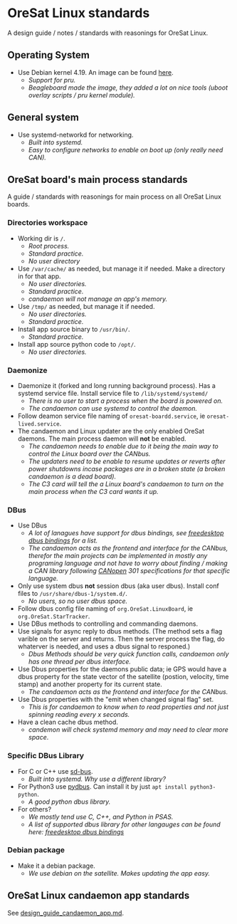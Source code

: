 # OreSat Linux standards
A design guide / notes / standards with reasonings for OreSat Linux.


## Operating System
- Use Debian kernel 4.19. An image can be found [here](https://elinux.org/Beagleboard:BeagleBoneBlack_Debian#Debian_Buster_Console_Snapshot).
    - *Support for pru.*
    - *Beagleboard made the image, they added a lot on nice tools (uboot overlay scripts / pru kernel module).*


## General system
- Use systemd-networkd for networking.
    - *Built into systemd.*
    - *Easy to configure networks to enable on boot up (only really need CAN).*


## OreSat board's main process standards
A guide / standards with reasonings for main process on all OreSat Linux boards.
### Directories workspace
- Working dir is `/`.
    - *Root process.*
    - *Standard practice.*
    - *No user directory*
- Use `/var/cache/` as needed, but manage it if needed. Make a directory in for that app.
    - *No user directories.*
    - *Standard practice.*
    - *candaemon will not manage an app's memory.* 
- Use `/tmp/` as needed, but manage it if needed. 
    - *No user directories.*
    - *Standard practice.*
- Install app source binary to `/usr/bin/`.
    - *Standard practice.*
- Install app source python code to `/opt/`. 
    - *No user directories.*

### Daemonize
- Daemonize it (forked and long running background process). Has a systemd service file. Install service file to `/lib/systemd/systemd/`
    - *There is no user to start a process when the board is powered on.*
    - *The candaemon can use systemd to control the daemon.*
- Follow deamon service file naming of `oresat-boardd.service`, ie `oresat-lived.service`.
- The candaemon and Linux updater are the only enabled OreSat daemons. The main process daemon will **not** be enabled.
    - *The candaemon needs to enable due to it being the main way to control the Linux board over the CANbus.*
    - *The updaters need to be enable to resume updates or reverts after power shutdowns incase packages are in a broken state (a broken candaemon is a dead board).*
    - *The C3 card will tell the a Linux board's candaemon to turn on the main process when the C3 card wants it up.*

### DBus
- Use DBus
    - *A lot of lanagues have support for dbus bindings, see [freedesktop dbus bindings] for a list.*
    - *The candaemon acts as the frontend and interface for the CANbus, therefor the main projects can be implemented in mostly any programing language and not have to worry about finding / making a CAN library following [CANopen] 301 specifications for that specific language.*
- Only use system dbus **not** session dbus (aka user dbus). Install conf files to `/usr/share/dbus-1/system.d/`.
    - *No users, so no user dbus space.*
- Follow dbus config file naming of `org.OreSat.LinuxBoard`, ie `org.OreSat.StarTracker`.
- Use DBus methods to controlling and commanding daemons. 
- Use signals for async reply to dbus methods. (The method sets a flag varible on the server and returns. Then the server process the flag, do whaterver is needed, and uses a dbus signal to responed.)
    - *Dbus Methods should be very quick function calls, candaemon only has one thread per dbus interface.*
- Use Dbus properties for the daemons public data; ie GPS would have a dbus property for the state vector of the satellite (postion, velocity, time stamp) and another property for its current state. 
    - *The candaemon acts as the frontend and interface for the CANbus.*
- Use Dbus properties with the "emit when changed signal flag" set. 
    - *This is for candaemon to know when to read properties and not just spinning reading every x seconds.*
- Have a clean cache dbus method.
    - *candemon will check systemd memory and may need to clear more space*.

### Specific DBus Library
- For C or C++ use [sd-bus].
    - *Built into systemd. Why use a different library?*
- For Python3 use [pydbus]. Can install it by just `apt install python3-python`.
    - *A good python dbus library.*
- For others?
    - *We mostly tend use C, C++, and Python in PSAS.*
    - *A list of supported dbus library for other langauges can be found here: [freedesktop dbus bindings]*

### Debian package
- Make it a debian package. 
    - *We use debian on the satellite. Makes updating the app easy.*


## OreSat Linux candaemon app standards
See [design_guide_candaemon_app.md](https://github.com/oresat/oresat-linux-candaemon/blob/master/docs/design_guide_candaemon_app.md).


[CANopen]:https://en.wikipedia.org/wiki/CANopen
[sd-bus]:https://github.com/systemd/systemd/blob/master/src/systemd/sd-bus.h
[pydbus]:https://github.com/LEW21/pydbus
[freedesktop dbus bindings]:https://www.freedesktop.org/wiki/Software/DBusBindings/
